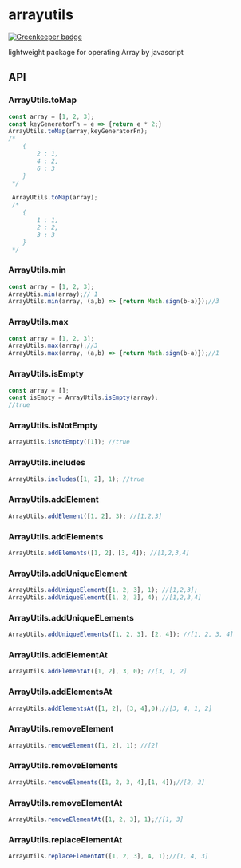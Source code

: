 # arrayutils

[![Greenkeeper badge](https://badges.greenkeeper.io/ah-yu/arrayutils.svg)](https://greenkeeper.io/)

lightweight package for operating Array by javascript

## API
### ArrayUtils.toMap
```js
const array = [1, 2, 3];
const keyGeneratorFn = e => {return e * 2;}
ArrayUtils.toMap(array,keyGeneratorFn);
/*
    {
        2 : 1,
        4 : 2,
        6 : 3
    }
 */

 ArrayUtils.toMap(array);
 /* 
    {
        1 : 1,
        2 : 2,
        3 : 3
    }
 */
```

### ArrayUtils.min
```js
const array = [1, 2, 3];
ArrayUtis.min(array);// 1
ArrayUtils.min(array, (a,b) => {return Math.sign(b-a)});//3
```

### ArrayUtils.max
```js
const array = [1, 2, 3];
ArrayUtils.max(array);//3
ArrayUtils.max(array, (a,b) => {return Math.sign(b-a)});//1
```

### ArrayUtils.isEmpty
```js
const array = [];
const isEmpty = ArrayUtils.isEmpty(array);
//true
```

### ArrayUtils.isNotEmpty
```js
ArrayUtils.isNotEmpty([1]); //true
```

### ArrayUtils.includes
```js
ArrayUtils.includes([1, 2], 1); //true
```

### ArrayUtils.addElement
```js
ArrayUtils.addElement([1, 2], 3); //[1,2,3]
```

### ArrayUtils.addElements
```js
ArrayUtils.addElements([1, 2]，[3, 4]); //[1,2,3,4]
```

### ArrayUtils.addUniqueElement
```js
ArrayUtils.addUniqueElement([1, 2, 3], 1); //[1,2,3];
ArrayUtils.addUniqueElement([1, 2, 3], 4); //[1,2,3,4]
```

### ArrayUtils.addUniqueELements
```js
ArrayUtils.addUniqueElements([1, 2, 3], [2, 4]); //[1, 2, 3, 4]
```

### ArrayUtils.addElementAt
```js
ArrayUtils.addElementAt([1, 2], 3, 0); //[3, 1, 2]
```

### ArrayUtils.addElementsAt
```js
ArrayUtils.addElementsAt([1, 2], [3, 4],0);//[3, 4, 1, 2]
```

### ArrayUtils.removeElement
```js
ArrayUtils.removeElement([1, 2], 1); //[2]
```

### ArrayUtils.removeElements
```js
ArrayUtils.removeElements([1, 2, 3, 4],[1, 4]);//[2, 3]
```

### ArrayUtils.removeElementAt
```js
ArrayUtils.removeElementAt([1, 2, 3], 1);//[1, 3]
```

### ArrayUtils.replaceElementAt
```js
ArrayUtils.replaceElementAt([1, 2, 3], 4, 1);//[1, 4, 3]
```